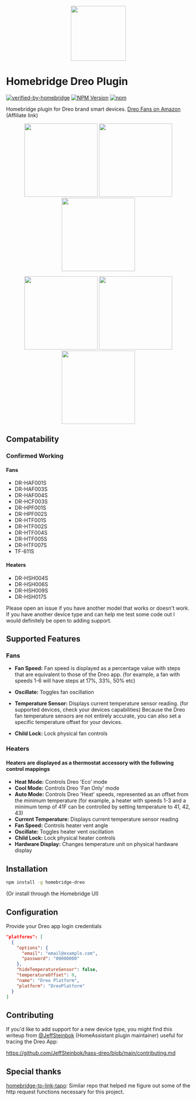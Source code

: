 <p align="center">
  <img src="https://play-lh.googleusercontent.com/8qg4gA2ZhxBNPPSlp3zT4Z54Meh-emx-JXs8M0H78_4ExRA1qE0aNpO00bI_2lbWo5g=w480-h960-rw" width=150>
</p>

# Homebridge Dreo Plugin

[![verified-by-homebridge](https://badgen.net/badge/homebridge/verified/purple)](https://github.com/homebridge/homebridge/wiki/Verified-Plugins)
[![NPM Version](https://img.shields.io/npm/v/homebridge-dreo.svg)](https://www.npmjs.com/package/homebridge-dreo)
[![npm](https://img.shields.io/npm/dt/homebridge-dreo)](https://www.npmjs.com/package/homebridge-dreo)

Homebridge plugin for Dreo brand smart devices. [Dreo Fans on Amazon](https://www.amazon.com/s?k=Dreo+Smart+Fan&linkCode=ll2&tag=zyonse-20&linkId=45e21dea18d40bc4d1d9244334dae1fe&language=en_US&ref_=as_li_ss_tl) (Affiliate link)
<p align="center">
  <img src="https://github.com/zyonse/homebridge-dreo/assets/28782587/7cd2578d-48a3-47bd-a5ed-dca129a02f91" width=200>
  <img src="https://github.com/zyonse/homebridge-dreo/assets/28782587/1f1d85e6-5bbf-46b5-be7f-6edf95727327" width=200>
  <img src="https://github.com/zyonse/homebridge-dreo/assets/28782587/d5095dd8-3dbe-4f31-9309-1b37c6f62eeb" width=200>
</p>
<p align="center">
  <img src="https://github.com/user-attachments/assets/81bd06d3-5a40-4516-9cf0-bacbd704e689" width=200>
  <img src="https://github.com/user-attachments/assets/25488e2a-3ac7-4370-9912-072dae31d7d5" width=200>
  <img src="https://github.com/user-attachments/assets/17e6350d-ec68-48e8-88da-3bd553dffbf2" width=200>
</p>

## Compatability

### Confirmed Working

#### Fans

* DR-HAF001S
* DR-HAF003S
* DR-HAF004S
* DR-HCF003S
* DR-HPF001S
* DR-HPF002S
* DR-HTF001S
* DR-HTF002S
* DR-HTF004S
* DR-HTF005S
* DR-HTF007S
* TF-611S

#### Heaters

* DR-HSH004S
* DR-HSH006S
* DR-HSH009S
* ‎DR-HSH017S

Please open an issue if you have another model that works or doesn't work. If you have another device type and can help me test some code out I would definitely be open to adding support.

## Supported Features

### Fans

* **Fan Speed:** Fan speed is displayed as a percentage value with steps that are equivalent to those of the Dreo app. (for example, a fan with speeds 1-6 will have steps at 17%, 33%, 50% etc)

* **Oscillate:** Toggles fan oscillation
* **Temperature Sensor:** Displays current temperature sensor reading. (for supported devices, check your devices capabilities) Because the Dreo fan temperature sensors are not entirely accurate, you can also set a specific temperature offset for your devices.
* **Child Lock:** Lock physical fan controls

### Heaters

#### Heaters are displayed as a thermostat accessory with the following control mappings

* **Heat Mode:** Controls Dreo 'Eco' mode
* **Cool Mode:** Controls Dreo 'Fan Only' mode
* **Auto Mode:** Controls Dreo 'Heat' speeds, represented as an offset from the minimum temperature (for example, a heater with speeds 1-3 and a minimum temp of 41F can be controlled by setting temperature to 41, 42, 43)
* **Current Temperature:** Displays current temperature sensor reading
* **Fan Speed:** Controls heater vent angle
* **Oscillate:** Toggles heater vent oscillation
* **Child Lock:** Lock physical heater controls
* **Hardware Display:** Changes temperature unit on physical hardware display

## Installation

```bash
npm install -g homebridge-dreo
```

(Or install through the Homebridge UI)

## Configuration

Provide your Dreo app login credentials

```json
"platforms": [
  {
    "options": {
      "email": "email@example.com",
      "password": "00000000"
    },
    "hideTemperatureSensor": false,
    "temperatureOffset": 0,
    "name": "Dreo Platform",
    "platform": "DreoPlatform"
  }
]
```

## Contributing

If you'd like to add support for a new device type, you might find this writeup from [@JeffSteinbok](https://github.com/JeffSteinbok) (HomeAssistant plugin maintainer) useful for tracing the Dreo App:

https://github.com/JeffSteinbok/hass-dreo/blob/main/contributing.md

## Special thanks

[homebridge-tp-link-tapo](https://github.com/RaresAil/homebridge-tp-link-tapo): Similar repo that helped me figure out some of the http request functions necessary for this project.
